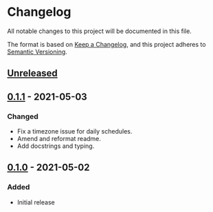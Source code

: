 # Changelog
All notable changes to this project will be documented in this file.

The format is based on [Keep a Changelog](https://keepachangelog.com/en/1.0.0/),
and this project adheres to [Semantic Versioning](https://semver.org/spec/v2.0.0.html).

## [Unreleased]


## [0.1.1] - 2021-05-03
### Changed
- Fix a timezone issue for daily schedules.
- Amend and reformat readme.
- Add docstrings and typing.


## [0.1.0] - 2021-05-02
### Added
- Initial release

[Unreleased]: https://edugit.org/nik/gibihm
[0.1.1]: https://edugit.org/nik/gibihm/-/tree/0.1.1
[0.1.0]: https://edugit.org/nik/gibihm/-/tree/0.1.0
